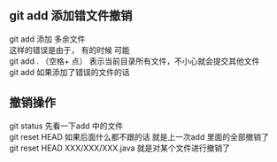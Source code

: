  ## git add 添加错文件撤销
git add 添加 多余文件   
这样的错误是由于， 有的时候 可能  
git add . （空格+ 点） 表示当前目录所有文件，不小心就会提交其他文件  
git add 如果添加了错误的文件的话  

## 撤销操作

git status 先看一下add 中的文件   
git reset HEAD 如果后面什么都不跟的话 就是上一次add 里面的全部撤销了   
git reset HEAD XXX/XXX/XXX.java 就是对某个文件进行撤销了  

